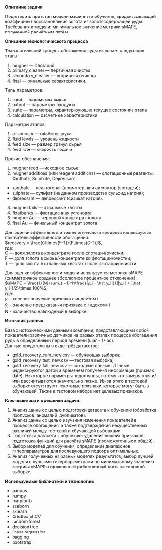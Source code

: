 **Описание задачи**  

Подготовить прототип модели машинного обучения, предсказывающей коэффициент восстановления золота из золотосодержащей руды.  
Требования к модели: минимальное значение метрики sMAPE, полученной расчётным путём.   

**Описание технологического процесса**

Технологический процесс обогащения руды включает следующие этапы:
1. rougher — флотация
2. primary_cleaner — первичная очистка
3. secondary_cleaner — вторичная очистка
4. final — финальные характеристики. 

Типы параметров:
1. input — параметры сырья
2. output — параметры продукта
3. state — параметры, характеризующие текущее состояние этапа
4. calculation — расчётные характеристики

Параметры этапов:
1. air amount — объём воздуха
2. fluid levels — уровень жидкости
3. feed size — размер гранул сырья
4. feed rate — скорость подачи

Прочие обозначения:
1. rougher feed — исходное сырье
2. rougher additions (или reagent additions) — флотационные реагенты: Xanthate, Sulphate, Depressant
* xanthate — ксантогенат (промотер, или активатор флотации);
* sulphate — сульфат (на данном производстве сульфид натрия);
* depressant — депрессант (силикат натрия).
3. rougher tails — отвальные хвосты
4. floatbanks — флотационная установка
5. rougher Au — черновой концентрат золота
6. final Au — финальный концентрат золота

Для оценки эффективности технологического процесса используется показатель эффективности обогащения:  
$recovery = \frac{C\times(F-T)}{F\times(C-T)}$,  
где:  
C — доля золота в концентрате после флотации/очистки;  
F — доля золота в сырье/концентрате до флотации/очистки;  
T — доля золота в отвальных хвостах после флотации/очистки.   

Для оценки эффективности модели используется метрика sMAPE (симметричное среднее абсолютное процентное отклонение):  
$sMAPE = \frac{1}{N}\sum_{i=1}^N\frac{|y_i - \hat y_i|}{(|y_i| + |\hat y_i|)/2}\times 100%$,  
где:  
$y_i$ - целевое значение признака с индексом i  
$\hat y_i$ - значение предсказания признака с индексом i  
N - количество наблюдений в выборке

**Источник данных** 

База с историческими данными компании, представляющими собой  показатели различных датчиков на разных этапах процесса обогащения руды в определённый период времени (шаг - 1 час).  
Данные предствлены в виде трёх датасетов:
* gold_recovery_train_new.csv — обучающая выборка;
* gold_recovery_test_new.csv — тестовая выборка;
* gold_recovery_full_new.csv — исходные данные.
Данные индексируются датой и временем получения информации (признак date).
Некоторые параметры недоступны, потому что замеряются и/или рассчитываются значительно позже. Из-за этого в тестовой выборке отсутствуют некоторые признаки, которые могут быть в обучающей. Также в тестовом наборе нет целевых признаков.

**Ключевые шаги в решении задачи:**

1. Анализ данных с целью подготовки датасета к обучению (обработка пропусков, аномалий, дубликатов).  
2. Анализ данных с целью изучения изменения показателей в процессе обогащения, а также подтверждения несущественных различий между тестовой и обучающей выборками.  
3. Подготовка датасета к обучению: удаление лишних признаков, подготовка функций для расчёта sMAPE (промежуточных и общей).  
4. Выбор моделей для обучения, определение диапазонов гиперпараметров для последующего подбора оптимальных.  
5. Анализ полученных на разных моделях результатов, выбор лучшей модели с лучшими гиперпараметрами по минимальному значению метрики sMAPE и проверка её работоспособности на тестовой выборке.

**Используемые библиотеки и технологии:**  
* pandas
* numpy
* matplotlib
* seaborn
* sklearn
* GridSearchCV
* random forest
* decision tree
* linear regression
* bagging
* bootstrap
